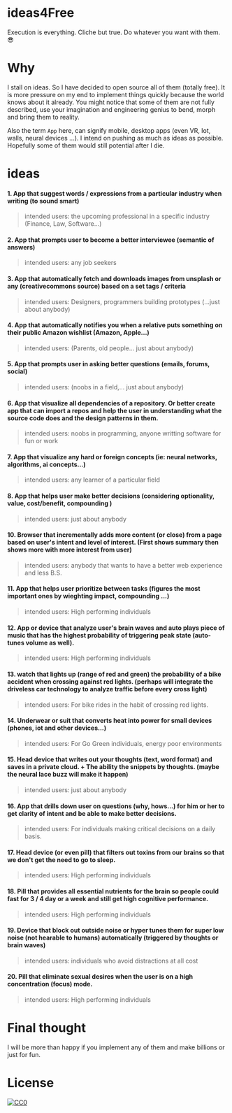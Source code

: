 # ideas4Free
Execution is everything. Cliche but true. Do whatever you want with them. :sunglasses:

# Why
I stall on ideas. So I have decided to open source all of them (totally free). It is more pressure on my end to implement things quickly because the world knows about it already. You might notice that some of them are not fully described, use your imagination and engineering genius to bend, morph and bring them to reality.

Also the term `App` here, can signify mobile, desktop apps (even VR, Iot, walls, neural devices ...). I intend on pushing as much as ideas as possible. Hopefully some of them would still potential after I die.


# ideas

#### 1. App that suggest words / expressions from a particular industry when writing (to sound smart)

> intended users: the upcoming professional in a specific industry (Finance, Law, Software...)

#### 2. App that prompts user to become a better interviewee (semantic of answers)

> intended users: any job seekers

#### 3. App that automatically fetch and downloads images from unsplash or any (creativecommons source) based on a set tags / criteria

> intended users: Designers, programmers building prototypes (...just about anybody)

#### 4. App that automatically notifies you when a relative puts something on their public Amazon wishlist (Amazon, Apple...)

> intended users: (Parents, old people... just about anybody)

#### 5. App that prompts user in asking better questions (emails, forums, social)

> intended users: (noobs in a field,... just about anybody)

#### 6. App that visualize all dependencies of a repository. Or better create app that can import a repos and help the user in understanding what the source code does and the design patterns in them.

> intended users: noobs in programming, anyone writting software for fun or work

#### 7. App that visualize any hard or foreign concepts (ie: neural networks, algorithms, ai concepts...)

> intended users: any learner of a particular field

#### 8. App that helps user make better decisions (considering optionality, value, cost/benefit, compounding )

> intended users: just about anybody

#### 10. Browser that incrementally adds more content (or close) from a page based on user's intent and level of interest. (First shows summary then shows more with more interest from user)

> intended users: anybody that wants to have a better web experience and less B.S.

#### 11. App that helps user prioritize between tasks (figures the most important ones by wieghting impact, compounding ...)

> intended users: High performing individuals

#### 12. App or device that analyze user's brain waves and auto plays piece of music that has the highest probability of triggering peak state (auto-tunes volume as well).

> intended users: High performing individuals

#### 13. watch that lights up (range of red and green) the probability of a bike accident when crossing against red lights. (perhaps will integrate the driveless car technology to analyze traffic before every cross light)

> intended users: For bike rides in the habit of crossing red lights.

#### 14. Underwear or suit that converts heat into power for small devices (phones, iot and other devices...)

> intended users: For Go Green individuals, energy poor environments

#### 15. Head device that writes out your thoughts (text, word format) and saves in a private cloud. + The ability the snippets by thoughts. (maybe the neural lace buzz will make it happen)

> intended users: just about anybody

#### 16. App that drills down user on questions (why, hows...) for him or her to get clarity of intent and be able to make better decisions.

> intended users: For individuals making critical decisions on a daily basis.

#### 17. Head device (or even pill) that filters out toxins from our brains so that we don't get the need to go to sleep.

> intended users: High performing individuals

#### 18. Pill that provides all essential nutrients for the brain so people could fast for 3 / 4 day or a week and still get high cognitive performance.  

> intended users: High performing individuals

#### 19. Device that block out outside noise or hyper tunes them for super low noise (not hearable to humans) automatically (triggered by thoughts or brain waves)

> intended users: individuals who avoid distractions at all cost

#### 20. Pill that eliminate sexual desires when the user is on a high concentration (focus) mode.

> intended users: High performing individuals

# Final thought
I will be more than happy if you implement any of them and make billions or just for fun.

# License
[![CC0](http://mirrors.creativecommons.org/presskit/buttons/88x31/svg/cc-zero.svg)](https://creativecommons.org/publicdomain/zero/1.0/)
